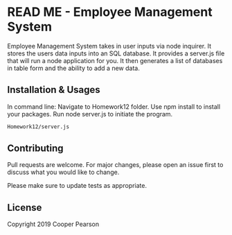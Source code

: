 # READ ME - Employee Management System

Employee Management System takes in user inputs via node inquirer. It stores the users data inputs into an SQL database. It provides a server.js file that will run a node application for you. It then generates a list of databases in table form and the ability to add a new data.



## Installation & Usages

In command line:
Navigate to Homework12 folder.
Use npm install to install your packages. 
Run node server.js to initiate the program.



```bash
Homework12/server.js
```

## Contributing
Pull requests are welcome. For major changes, please open an issue first to discuss what you would like to change.

Please make sure to update tests as appropriate.

## License
Copyright 2019 Cooper Pearson
